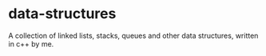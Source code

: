 # data-structures
A collection of linked lists, stacks, queues and other data structures, written in c++ by me.
